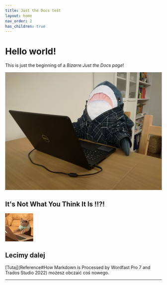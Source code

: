 ```yaml
---
title: Just the Docs test
layout: home
nav_order: 2
has_children: true
---
```


# Hello world!

This is just the beginning of a *Bizarre Just the Docs page*!

![Sharque](Images/IMG_20200401_210429.jpg "Technical Writer Sharque")

## It's Not What You Think It Is !!?!

![Za Warudo](Images/cat-computer.gif)

## Lecimy dalej

[Tutaj](Reference#How Markdown is Processed by Wordfast Pro 7 and Trados Studio 2022) możesz obczaić coś nowego.

----

